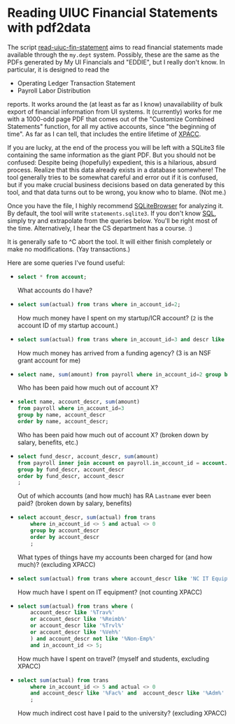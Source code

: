 # Reading UIUC Financial Statements with pdf2data

The script [read-uiuc-fin-statement](read-uiuc-fin-statement) aims to read
financial statements made available through the `my.dept` system.  Possibly,
these are the same as the PDFs generated by My UI Financials and "EDDIE", but I
really don't know. In particular, it is designed to read the

* Operating Ledger Transaction Statement
* Payroll Labor Distribution

reports. It works around the (at least as far as I know)  unavailability of
bulk export of financial information from UI systems. It (currently) works for
me with a 1000-odd page PDF that comes out of the "Customize Combined
Statements" function, for all my active accounts, since "the beginning of
time". As far as I can tell, that includes the entire lifetime of
[XPACC](https://xpacc.illinois.edu/).

If you are lucky, at the end of the process you will be left with a SQLite3
file containing the same information as the giant PDF. But you should not be
confused: Despite being (hopefully) expedient, this is a hilarious, absurd
process. Realize that this data already exists in a database somewhere! The tool
generally tries to be somewhat careful and error out if it is confused, but if
you make crucial business decisions based on data generated by this tool, and
that data turns out to be wrong, you know who to blame. (Not me.)

Once you have the file, I highly recommend
[SQLiteBrowser](https://sqlitebrowser.org/) for analyzing it. By default, the
tool will write `statements.sqlite3`.  If you don't know
[SQL](https://en.wikipedia.org/wiki/SQL), simply try and extrapolate from the
queries below. You'll be right most of the time. Alternatively, I hear the CS
department has a course. :)

It is generally safe to ^C abort the tool. It will either finish completely
or make no modifications. (Yay transactions.)

Here are some queries I've found useful:

*   ```sql
    select * from account;
    ```

    What accounts do I have?

*   ```sql
    select sum(actual) from trans where in_account_id=2;
    ```

    How much money have I spent on my startup/ICR account? (`2` is the account ID of my
    startup account.)

*   ```sql
    select sum(actual) from trans where in_account_id=3 and descr like '%Revenue%';
    ```

    How much money has arrived from a funding agency? (3 is an NSF grant account for me)

*   ```sql
    select name, sum(amount) from payroll where in_account_id=2 group by name order by name;
    ```

    Who has been paid how much out of account X?

*   ```sql
    select name, account_descr, sum(amount)
    from payroll where in_account_id=3
    group by name, account_descr
    order by name, account_descr;
    ```

    Who has been paid how much out of account X?
    (broken down by salary, benefits, etc.)

*   ```sql
    select fund_descr, account_descr, sum(amount)
    from payroll inner join account on payroll.in_account_id = account.id where name like '%Lastname%'
    group by fund_descr, account_descr
    order by fund_descr, account_descr
    ;
    ```

    Out of which accounts (and how much) has RA `Lastname` ever been paid?
    (broken down by salary, benefits)

*   ```sql
    select account_descr, sum(actual) from trans
        where in_account_id <> 5 and actual <> 0
        group by account_descr
        order by account_descr
        ;
    ```

    What types of things have my accounts been charged for (and how much)?
    (excluding XPACC)

*   ```sql
    select sum(actual) from trans where account_descr like 'NC IT Equip%' and actual <> 0 and in_account_id <> 5;
    ```

    How much have I spent on IT equipment? (not counting XPACC)

*   ```sql
    select sum(actual) from trans where (
        account_descr like '%Trav%'
        or account_descr like '%Reimb%'
        or account_descr like '%Trvl%'
        or account_descr like '%Veh%'
        ) and account_descr not like '%Non-Emp%'
        and in_account_id <> 5;
    ```

    How much have I spent on travel? (myself and students, excluding XPACC)

*   ```sql
    select sum(actual) from trans
        where in_account_id <> 5 and actual <> 0
        and account_descr like '%Fac%' and  account_descr like '%Adm%'
        ;
    ```

    How much indirect cost have I paid to the university?  (excluding XPACC)
